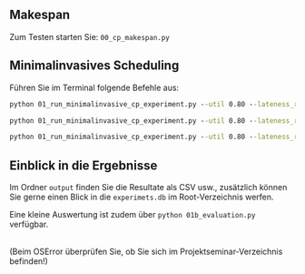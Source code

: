 
##  Makespan

Zum Testen starten Sie: ```00_cp_makespan.py```

##  Minimalinvasives Scheduling

Führen Sie im Terminal folgende Befehle aus:


```cmd
python 01_run_minimalinvasive_cp_experiment.py --util 0.80 --lateness_ratio 1.0 --tardiness_ratio 0.5 --sim_sigma 0.15    
```

```cmd
python 01_run_minimalinvasive_cp_experiment.py --util 0.80 --lateness_ratio 0.5 --tardiness_ratio 0.5 --sim_sigma 0.15    
```

```cmd
python 01_run_minimalinvasive_cp_experiment.py --util 0.80 --lateness_ratio 0.5 --tardiness_ratio 1.0 --sim_sigma 0.15    
```

##  Einblick in die Ergebnisse

Im Ordner ```output``` finden Sie die Resultate als CSV usw., zusätzlich können Sie gerne einen Blick in die ```experimets.db``` im Root-Verzeichnis werfen.

Eine kleine Auswertung ist zudem über ```python 01b_evaluation.py``` verfügbar.


<br>
(Beim OSError überprüfen Sie, ob Sie sich im Projektseminar-Verzeichnis befinden!)


